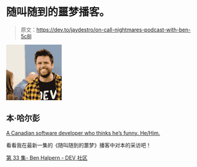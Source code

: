 # 随叫随到的噩梦播客。

> 原文：<https://dev.to/jaydestro/on-call-nightmares-podcast-with-ben-5c8l>

[![ben image](img/fe64a787b888dfb20fc13ad1e466da3d.png)](/ben)

## 本·哈尔彭

[A Canadian software developer who thinks he’s funny. He/Him.](/ben)

看看我在最新一集的《随叫随到的噩梦》播客中对本的采访吧！

[第 33 集- Ben Halpern - DEV 社区](https://www.podomatic.com/podcasts/oncallnightmares/episodes/2019-08-01T07_19_27-07_00)